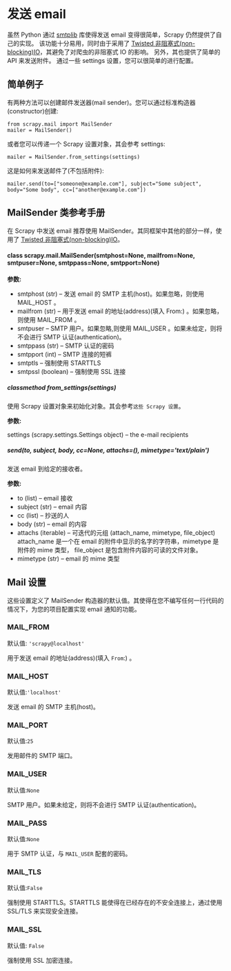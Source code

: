 # 发送 email

虽然 Python 通过 [smtplib](http://docs.python.org/library/smtplib.html) 库使得发送 email 变得很简单，Scrapy 仍然提供了自己的实现。 该功能十分易用，同时由于采用了 [Twisted 非阻塞式(non-blocking)IO](http://twistedmatrix.com/documents/current/core/howto/defer-intro.html)，其避免了对爬虫的非阻塞式 IO 的影响。 另外，其也提供了简单的 API 来发送附件。 通过一些 settings 设置，您可以很简单的进行配置。

## 简单例子

有两种方法可以创建邮件发送器(mail sender)。您可以通过标准构造器(constructor)创建:

```
from scrapy.mail import MailSender
mailer = MailSender()
```

或者您可以传递一个 Scrapy 设置对象，其会参考 settings:

```
mailer = MailSender.from_settings(settings)
```

这是如何来发送邮件了(不包括附件):

```
mailer.send(to=["someone@example.com"], subject="Some subject", body="Some body", cc=["another@example.com"])
```

## MailSender 类参考手册

在 Scrapy 中发送 email 推荐使用 MailSender。其同框架中其他的部分一样，使用了 [Twisted 非阻塞式(non-blocking)IO](http://twistedmatrix.com/documents/current/core/howto/defer-intro.html)。

#### class scrapy.mail.MailSender(smtphost=None, mailfrom=None, smtpuser=None, smtppass=None, smtpport=None)

**参数:**    

- smtphost (str) – 发送 email 的 SMTP 主机(host)。如果忽略，则使用 MAIL_HOST 。
- mailfrom (str) – 用于发送 email 的地址(address)(填入 From:) 。如果忽略，则使用 MAIL_FROM 。
- smtpuser – SMTP 用户。如果忽略,则使用 MAIL_USER 。如果未给定，则将不会进行 SMTP 认证(authentication)。
- smtppass (str) – SMTP 认证的密码
- smtpport (int) – SMTP 连接的短裤
- smtptls – 强制使用 STARTTLS
- smtpssl (boolean) – 强制使用 SSL 连接

##### classmethod from_settings(settings)

使用 Scrapy 设置对象来初始化对象。其会参考`这些 Scrapy 设置`。

**参数:**    

settings (scrapy.settings.Settings object) – the e-mail recipients

##### send(to, subject, body, cc=None, attachs=(), mimetype='text/plain')

发送 email 到给定的接收者。

**参数:**    

- to (list) – email 接收
- subject (str) – email 内容
- cc (list) – 抄送的人
- body (str) – email 的内容
- attachs (iterable) – 可迭代的元组 (attach_name, mimetype, file_object)
attach_name 是一个在 email 的附件中显示的名字的字符串，mimetype 是附件的 mime 类型， file\_object 是包含附件内容的可读的文件对象。
- mimetype (str) – email 的 mime 类型

## Mail 设置

这些设置定义了 MailSender 构造器的默认值。其使得在您不编写任何一行代码的情况下，为您的项目配置实现 email 通知的功能。

### MAIL_FROM

默认值: `'scrapy@localhost'`

用于发送 email 的地址(address)(填入 `From`:) 。

### MAIL_HOST

默认值:`'localhost'`

发送 email 的 SMTP 主机(host)。

### MAIL_PORT

默认值:`25`

发用邮件的 SMTP 端口。

### MAIL_USER

默认值:`None`

SMTP 用户。如果未给定，则将不会进行 SMTP 认证(authentication)。

### MAIL_PASS

默认值:`None`

用于 SMTP 认证，与 `MAIL_USER` 配套的密码。

### MAIL_TLS

默认值:`False`

强制使用 STARTTLS。STARTTLS 能使得在已经存在的不安全连接上，通过使用 SSL/TLS 来实现安全连接。

### MAIL_SSL

默认值: `False`

强制使用 SSL 加密连接。
